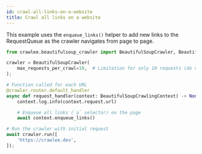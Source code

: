 ```yaml
---
id: crawl-all-links-on-a-website
title: Crawl all links on a website
---
```


This example uses the `enqueue_links()` helper to add new links to the RequestQueue as the crawler navigates from page to page.

```python
from crawlee.beautifulsoup_crawler import BeautifulSoupCrawler, BeautifulSoupCrawlingContext

crawler = BeautifulSoupCrawler(
    max_requests_per_crawl=10,  # Limitation for only 10 requests (do not use if you want to crawl all links)
);

# Function called for each URL
@crawler.router.default_handler
async def request_handler(context: BeautifulSoupCrawlingContext) -> None:
    context.log.info(context.request.url)

    # Enqueue all links (`a` selector) on the page
    await context.enqueue_links()

# Run the crawler with initial request
await crawler.run([
    'https://crawlee.dev',
]);
```
